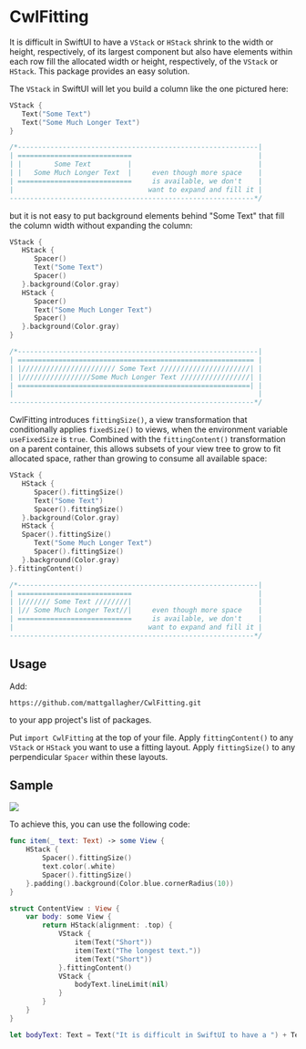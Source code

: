 # CwlFitting

It is difficult in SwiftUI to have a `VStack` or `HStack` shrink to the width or height, respectively, of its largest component but also have elements within each row fill the allocated width or height, respectively, of the `VStack` or `HStack`. This package provides an easy solution.

The `VStack` in SwiftUI will let you build a column like the one pictured here:

```swift
VStack {
   Text("Some Text")
   Text("Some Much Longer Text")
}

/*-----------------------------------------------------------|
| ============================                               |
| |        Some Text         |                               |
| |   Some Much Longer Text  |     even though more space    |
| ============================     is available, we don't    |
|                                 want to expand and fill it |
------------------------------------------------------------*/
```

but it is not easy to put background elements behind "Some Text" that fill the column width without expanding the column:

```swift
VStack {
   HStack {
      Spacer()
      Text("Some Text")
      Spacer()
   }.background(Color.gray)
   HStack {
      Spacer()
      Text("Some Much Longer Text")
      Spacer()
   }.background(Color.gray)
}

/*-----------------------------------------------------------|
| ========================================================== |
| |/////////////////////// Some Text //////////////////////| |
| |/////////////////Some Much Longer Text /////////////////| |
| =========================================================| |
|                                                            |
------------------------------------------------------------*/
```

CwlFitting introduces `fittingSize()`, a view transformation that conditionally applies `fixedSize()` to views, when the environment variable `useFixedSize` is `true`. Combined with the  `fittingContent()` transformation on a parent container, this allows subsets of your view tree to grow to fit allocated space, rather than growing to consume all available space:

```swift
VStack {
   HStack {
      Spacer().fittingSize()
      Text("Some Text")
      Spacer().fittingSize()
   }.background(Color.gray)
   HStack {
   Spacer().fittingSize()
      Text("Some Much Longer Text")
      Spacer().fittingSize()
   }.background(Color.gray)
}.fittingContent()

/*-----------------------------------------------------------|
| ============================                               |
| |/////// Some Text ////////|                               |
| |// Some Much Longer Text//|     even though more space    |
| ============================     is available, we don't    |
|                                 want to expand and fill it |
------------------------------------------------------------*/
```

## Usage

Add:

    https://github.com/mattgallagher/CwlFitting.git

to your app project's list of packages.

Put `import CwlFitting` at the top of your file. Apply `fittingContent()` to any `VStack` or `HStack` you want to use a fitting layout. Apply `fittingSize()` to any perpendicular `Spacer` within these layouts.

## Sample

![](https://user-images.githubusercontent.com/5382/59252515-85a2cf00-8c2c-11e9-88c8-9b4449b6d0cc.png)

To achieve this, you can use the following code:

```swift
func item(_ text: Text) -> some View {
    HStack {
        Spacer().fittingSize()
        text.color(.white)
        Spacer().fittingSize()
    }.padding().background(Color.blue.cornerRadius(10))
}

struct ContentView : View {
    var body: some View {
        return HStack(alignment: .top) {
            VStack {
                item(Text("Short"))
                item(Text("The longest text."))
                item(Text("Short"))
            }.fittingContent()
            VStack {
                bodyText.lineLimit(nil)
            }
        }
    }
}

let bodyText: Text = Text("It is difficult in SwiftUI to have a ") + Text("VStack").italic() + Text(" or ") + Text("HStack").italic() + Text(" shrink to the width or height, respectively, of its largest component but also have elements within each row fill the available width of the VStack or HStack. This package provides an easy solution.")
```
